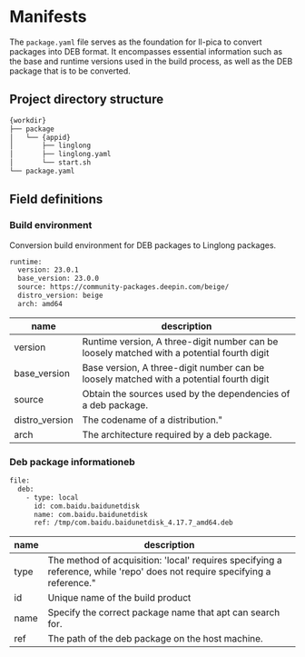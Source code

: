 # Manifests

The `package.yaml` file serves as the foundation for ll-pica to convert packages into DEB format. It encompasses essential information such as the base and runtime versions used in the build process, as well as the DEB package that is to be converted.

## Project directory structure

```bash
{workdir}
├── package
│   └── {appid}
│       ├── linglong
│       ├── linglong.yaml
│       └── start.sh
└── package.yaml
```

## Field definitions

### Build environment

Conversion build environment for DEB packages to Linglong packages.

```bash
runtime:
  version: 23.0.1
  base_version: 23.0.0
  source: https://community-packages.deepin.com/beige/
  distro_version: beige
  arch: amd64
```

| name           | description                                                                                 |
| -------------- | ------------------------------------------------------------------------------------------- |
| version        | Runtime version, A three-digit number can be loosely matched with a potential fourth digit |
| base_version   | Base version, A three-digit number can be loosely matched with a potential fourth digit    |
| source         | Obtain the sources used by the dependencies of a deb package.                               |
| distro_version | The codename of a distribution."                                                            |
| arch           | The architecture required by a deb package.                                                 |

### Deb package informationeb

```bash
file:
  deb:
    - type: local
      id: com.baidu.baidunetdisk
      name: com.baidu.baidunetdisk
      ref: /tmp/com.baidu.baidunetdisk_4.17.7_amd64.deb
```

| name | description                                                                                                                |
| ---- | -------------------------------------------------------------------------------------------------------------------------- |
| type | The method of acquisition: 'local' requires specifying a reference, while 'repo' does not require specifying a reference." |
| id   | Unique name of the build product                                                                                           |
| name | Specify the correct package name that apt can search for.                                                                  |
| ref  | The path of the deb package on the host machine.                                                                           |
